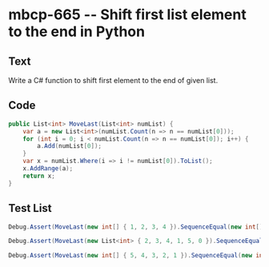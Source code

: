 # mbcp-665 -- Shift first list element to the end in Python

## Text

Write a C# function to shift first element to the end of given list.

## Code

```csharp
public List<int> MoveLast(List<int> numList) {
    var a = new List<int>(numList.Count(n => n == numList[0]));
    for (int i = 0; i < numList.Count(n => n == numList[0]); i++) {
        a.Add(numList[0]);
    }
    var x = numList.Where(i => i != numList[0]).ToList();
    x.AddRange(a);
    return x;
}
```

## Test List

```csharp
Debug.Assert(MoveLast(new int[] { 1, 2, 3, 4 }).SequenceEqual(new int[] { 2, 3, 4, 1 }));
```

```csharp
Debug.Assert(MoveLast(new List<int> { 2, 3, 4, 1, 5, 0 }).SequenceEqual(new List<int> { 3, 4, 1, 5, 0, 2 }));
```

```csharp
Debug.Assert(MoveLast(new int[] { 5, 4, 3, 2, 1 }).SequenceEqual(new int[] { 4, 3, 2, 1, 5 }));
```

